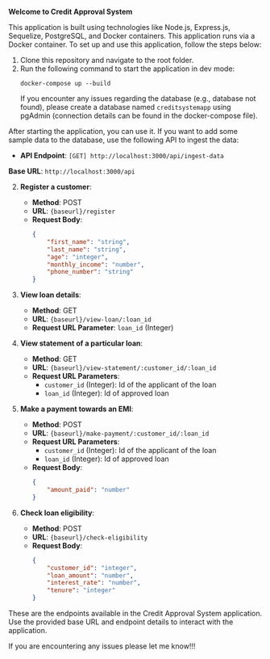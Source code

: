 **Welcome to Credit Approval System**

This application is built using technologies like Node.js, Express.js, Sequelize, PostgreSQL, and Docker containers. This application runs via a Docker container. 
To set up and use this application, follow the steps below:

1. Clone this repository and navigate to the root folder.
2. Run the following command to start the application in dev mode:
   ```
   docker-compose up --build
   ```
   If you encounter any issues regarding the database (e.g., database not found), please create a database named `creditsystemapp` using pgAdmin (connection details can be found in the docker-compose file).

After starting the application, you can use it. If you want to add some sample data to the database, use the following API to ingest the data:

- **API Endpoint**: `[GET] http://localhost:3000/api/ingest-data`

**Base URL**: `http://localhost:3000/api`

2. **Register a customer**:
   - **Method**: POST
   - **URL**: `{baseurl}/register`
   - **Request Body**:
     ```json
     {
         "first_name": "string",
         "last_name": "string",
         "age": "integer",
         "monthly_income": "number",
         "phone_number": "string"
     }
     ```

3. **View loan details**:
   - **Method**: GET
   - **URL**: `{baseurl}/view-loan/:loan_id`
   - **Request URL Parameter**: `loan_id` (Integer)

4. **View statement of a particular loan**:
   - **Method**: GET
   - **URL**: `{baseurl}/view-statement/:customer_id/:loan_id`
   - **Request URL Parameters**:
     - `customer_id` (Integer): Id of the applicant of the loan
     - `loan_id` (Integer): Id of approved loan

5. **Make a payment towards an EMI**:
   - **Method**: POST
   - **URL**: `{baseurl}/make-payment/:customer_id/:loan_id`
   - **Request URL Parameters**:
     - `customer_id` (Integer): Id of the applicant of the loan
     - `loan_id` (Integer): Id of approved loan
   - **Request Body**:
     ```json
     {
         "amount_paid": "number"
     }
     ```

6. **Check loan eligibility**:
   - **Method**: POST
   - **URL**: `{baseurl}/check-eligibility`
   - **Request Body**:
     ```json
     {
         "customer_id": "integer",
         "loan_amount": "number",
         "interest_rate": "number",
         "tenure": "integer"
     }
     ```

These are the endpoints available in the Credit Approval System application. Use the provided base URL and endpoint details to interact with the application.

If you are encountering any issues please let me know!!!
